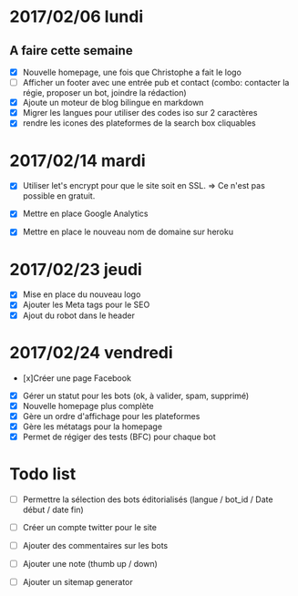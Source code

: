 # 2017/02/06 lundi

## A faire cette semaine

* [x] Nouvelle homepage, une fois que Christophe a fait le logo
* [ ] Afficher un footer avec une entrée pub et contact (combo: contacter la régie, proposer un bot, joindre la rédaction)
* [x] Ajoute un moteur de blog bilingue en markdown
* [x] Migrer les langues pour utiliser des codes iso sur 2 caractères
* [x] rendre les icones des plateformes de la search box cliquables

# 2017/02/14 mardi

* [x] Utiliser let's encrypt pour que le site soit en SSL. =>  Ce n'est pas possible en gratuit.
* [x] Mettre en place Google Analytics
* [x] Mettre en place le nouveau nom de domaine sur heroku


# 2017/02/23 jeudi

* [x] Mise en place du nouveau logo
* [x] Ajouter les Meta tags pour le SEO
* [x] Ajout du robot dans le header

# 2017/02/24 vendredi

* [x]Créer une page Facebook
* [x] Gérer un statut pour les bots (ok, à valider, spam, supprimé)
* [x] Nouvelle homepage plus complète
* [x] Gère un ordre d'affichage pour les plateformes
* [x] Gère les métatags pour la homepage
* [x] Permet de régiger des tests (BFC) pour chaque bot

# Todo list

* [ ] Permettre la sélection des bots éditorialisés (langue / bot_id / Date début / date fin)
* [ ] Créer un compte twitter pour le site
* [ ] Ajouter des commentaires sur les bots
* [ ] Ajouter une note (thumb up / down)

* [ ] Ajouter un sitemap generator



